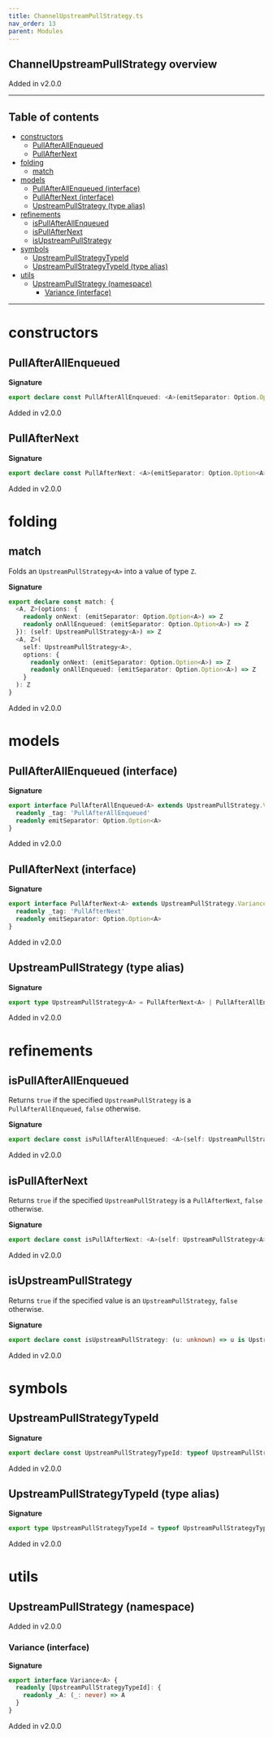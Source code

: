```yaml
---
title: ChannelUpstreamPullStrategy.ts
nav_order: 13
parent: Modules
---
```


## ChannelUpstreamPullStrategy overview

Added in v2.0.0

---

<h2 class="text-delta">Table of contents</h2>

- [constructors](#constructors)
  - [PullAfterAllEnqueued](#pullafterallenqueued)
  - [PullAfterNext](#pullafternext)
- [folding](#folding)
  - [match](#match)
- [models](#models)
  - [PullAfterAllEnqueued (interface)](#pullafterallenqueued-interface)
  - [PullAfterNext (interface)](#pullafternext-interface)
  - [UpstreamPullStrategy (type alias)](#upstreampullstrategy-type-alias)
- [refinements](#refinements)
  - [isPullAfterAllEnqueued](#ispullafterallenqueued)
  - [isPullAfterNext](#ispullafternext)
  - [isUpstreamPullStrategy](#isupstreampullstrategy)
- [symbols](#symbols)
  - [UpstreamPullStrategyTypeId](#upstreampullstrategytypeid)
  - [UpstreamPullStrategyTypeId (type alias)](#upstreampullstrategytypeid-type-alias)
- [utils](#utils)
  - [UpstreamPullStrategy (namespace)](#upstreampullstrategy-namespace)
    - [Variance (interface)](#variance-interface)

---

# constructors

## PullAfterAllEnqueued

**Signature**

```ts
export declare const PullAfterAllEnqueued: <A>(emitSeparator: Option.Option<A>) => UpstreamPullStrategy<A>
```

Added in v2.0.0

## PullAfterNext

**Signature**

```ts
export declare const PullAfterNext: <A>(emitSeparator: Option.Option<A>) => UpstreamPullStrategy<A>
```

Added in v2.0.0

# folding

## match

Folds an `UpstreamPullStrategy<A>` into a value of type `Z`.

**Signature**

```ts
export declare const match: {
  <A, Z>(options: {
    readonly onNext: (emitSeparator: Option.Option<A>) => Z
    readonly onAllEnqueued: (emitSeparator: Option.Option<A>) => Z
  }): (self: UpstreamPullStrategy<A>) => Z
  <A, Z>(
    self: UpstreamPullStrategy<A>,
    options: {
      readonly onNext: (emitSeparator: Option.Option<A>) => Z
      readonly onAllEnqueued: (emitSeparator: Option.Option<A>) => Z
    }
  ): Z
}
```

Added in v2.0.0

# models

## PullAfterAllEnqueued (interface)

**Signature**

```ts
export interface PullAfterAllEnqueued<A> extends UpstreamPullStrategy.Variance<A> {
  readonly _tag: 'PullAfterAllEnqueued'
  readonly emitSeparator: Option.Option<A>
}
```

Added in v2.0.0

## PullAfterNext (interface)

**Signature**

```ts
export interface PullAfterNext<A> extends UpstreamPullStrategy.Variance<A> {
  readonly _tag: 'PullAfterNext'
  readonly emitSeparator: Option.Option<A>
}
```

Added in v2.0.0

## UpstreamPullStrategy (type alias)

**Signature**

```ts
export type UpstreamPullStrategy<A> = PullAfterNext<A> | PullAfterAllEnqueued<A>
```

Added in v2.0.0

# refinements

## isPullAfterAllEnqueued

Returns `true` if the specified `UpstreamPullStrategy` is a
`PullAfterAllEnqueued`, `false` otherwise.

**Signature**

```ts
export declare const isPullAfterAllEnqueued: <A>(self: UpstreamPullStrategy<A>) => self is PullAfterAllEnqueued<A>
```

Added in v2.0.0

## isPullAfterNext

Returns `true` if the specified `UpstreamPullStrategy` is a `PullAfterNext`,
`false` otherwise.

**Signature**

```ts
export declare const isPullAfterNext: <A>(self: UpstreamPullStrategy<A>) => self is PullAfterNext<A>
```

Added in v2.0.0

## isUpstreamPullStrategy

Returns `true` if the specified value is an `UpstreamPullStrategy`, `false`
otherwise.

**Signature**

```ts
export declare const isUpstreamPullStrategy: (u: unknown) => u is UpstreamPullStrategy<unknown>
```

Added in v2.0.0

# symbols

## UpstreamPullStrategyTypeId

**Signature**

```ts
export declare const UpstreamPullStrategyTypeId: typeof UpstreamPullStrategyTypeId
```

Added in v2.0.0

## UpstreamPullStrategyTypeId (type alias)

**Signature**

```ts
export type UpstreamPullStrategyTypeId = typeof UpstreamPullStrategyTypeId
```

Added in v2.0.0

# utils

## UpstreamPullStrategy (namespace)

Added in v2.0.0

### Variance (interface)

**Signature**

```ts
export interface Variance<A> {
  readonly [UpstreamPullStrategyTypeId]: {
    readonly _A: (_: never) => A
  }
}
```

Added in v2.0.0
